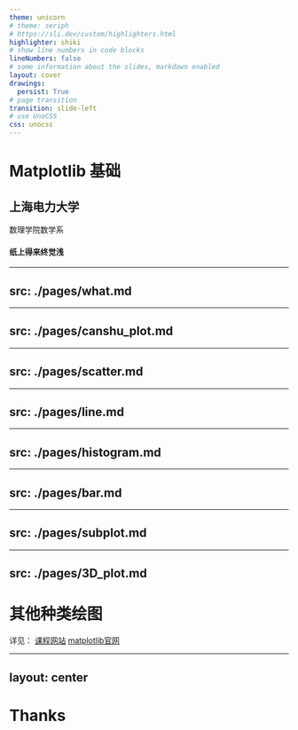 ```yaml
---
theme: unicorn
# theme: seriph
# https://sli.dev/custom/highlighters.html
highlighter: shiki
# show line numbers in code blocks
lineNumbers: false
# some information about the slides, markdown enabled
layout: cover
drawings:
  persist: True
# page transition
transition: slide-left
# use UnoCSS
css: unocss
---
```


# Matplotlib 基础

## 上海电力大学

数理学院数学系

#### 纸上得来终觉浅

<div class="abs-br m-6 flex gap-2">
  <a href="https://suepaper.github.io/math201/" target="_blank" alt="GitHub"
    class="text-xl slidev-icon-btn opacity-50 !border-none !hover:text-white">
    <carbon:application-web />
  </a>
  <a href="https://github.com/SUEPaper/math201-lecture/" target="_blank" alt="GitHub"
    class="text-xl slidev-icon-btn opacity-50 !border-none !hover:text-white">
    <carbon-logo-github />
  </a>
</div>

<!--
The last comment block of each slide will be treated as slide notes. It will be visible and editable in Presenter Mode along with the slide. [Read more in the docs](https://sli.dev/guide/syntax.html#notes)
-->

---
src: ./pages/what.md
---

---
src: ./pages/canshu_plot.md
---

---
src: ./pages/scatter.md
---

---
src: ./pages/line.md
---

---
src: ./pages/histogram.md
---

---
src: ./pages/bar.md
---

---
src: ./pages/subplot.md
---

---
src: ./pages/3D_plot.md
---

# 其他种类绘图

详见：
[课程网站](https://suepaper.github.io/math201/docs/category/matplotlib%E6%95%99%E7%A8%8B)
[matplotlib官网](https://matplotlib.org/stable/index.html)

---
layout: center
---

# Thanks